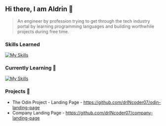 <!--
**drINcoder07/drINcoder07** is a ✨ _special_ ✨ repository because its `README.md` (this file) appears on your GitHub profile.
-->

## Hi there, I am Aldrin 👋

> An engineer by profession trying to get through the tech industry portal by learning programming languages and building worthwhile projects during free time.

### Skills Learned

[![My Skills](https://skillicons.dev/icons?i=js,html,css,autocad,py)](https://skillicons.dev)

### Currently Learning 🌱

[![My Skills](https://skillicons.dev/icons?i=java,javascipt,php,jquery,mysql,react&theme=light)](https://skillicons.dev)

### Projects 🔭

- The Odin Project - Landing Page - https://github.com/drINcoder07/odin-landing-page
- Company Landing Page - https://github.com/drINcoder07/company-landing-page

<!-- Here are some ideas to get you started:

- 🔭 I’m currently working on ...
- 🌱 I’m currently learning ...
- 👯 I’m looking to collaborate on ...
- 🤔 I’m looking for help with ...
- 💬 Ask me about ...
- 📫 How to reach me: ...
- 😄 Pronouns: ...
- ⚡ Fun fact: ...
-->
